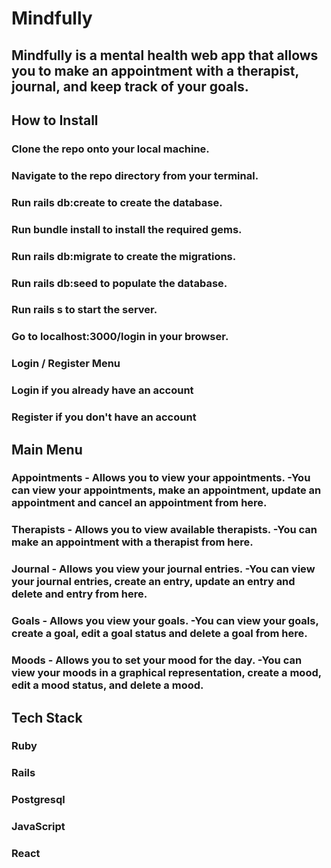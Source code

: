 # Mindfully
## Mindfully is a mental health web app that allows you to make an appointment with a therapist, journal, and keep track of your goals.

## How to Install
### Clone the repo onto your local machine.
### Navigate to the repo directory from your terminal.
### Run rails db:create to create the database.
### Run bundle install to install the required gems.
### Run rails db:migrate to create the migrations.
### Run rails db:seed to populate the database.
### Run rails s to start the server.
### Go to localhost:3000/login in your browser.
### Login / Register Menu
### Login if you already have an account
### Register if you don't have an account

## Main Menu
### Appointments - Allows you to view your appointments. -You can view your appointments, make an appointment, update an appointment and cancel an appointment from here.
### Therapists - Allows you to view available therapists. -You can make an appointment with a therapist from here.
### Journal - Allows you view your journal entries. -You can view your journal entries, create an entry, update an entry and delete and entry from here.
### Goals - Allows you view your goals. -You can view your goals, create a goal, edit a goal status and delete a goal from here.
### Moods - Allows you to set your mood for the day. -You can view your moods in a graphical representation, create a mood, edit a mood status, and delete a mood.

## Tech Stack
### Ruby
### Rails
### Postgresql
### JavaScript
### React
